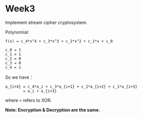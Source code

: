 # Week3

Implement stream cipher cryptosystem.

Polynomial:
```
f(x) = c_4*x^4 + c_3*x^3 + c_2*x^2 + c_1*x + c_0

c_0 = 1
c_1 = 1
c_2 = 0
c_3 = 0
c_4 = 1
```

So we have：
```
a_{i+4} = c_4*a_i + c_3*a_{i+1} + c_2*a_{i+2} + c_1*a_{i+3}
        = a_i + a_{i+3}
```
where `+` refers to XOR.

**Note: Encryption & Decryption are the same.**